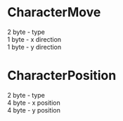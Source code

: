 # CharacterMove

2 byte - type<br>
1 byte - x direction<br>
1 byte - y direction<br>

# CharacterPosition

2 byte - type<br>
4 byte - x position<br>
4 byte - y position<br>